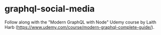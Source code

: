 # graphql-social-media
Follow along with the "Modern GraphQL with Node" Udemy course by Laith Harb (https://www.udemy.com/course/modern-graphql-complete-guide/).
